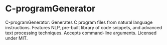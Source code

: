 # C-programGenerator
C-programGenerator: Generates C program files from natural language instructions. Features NLP, pre-built library of code snippets, and advanced text processing techniques. Accepts command-line arguments. Licensed under MIT.

